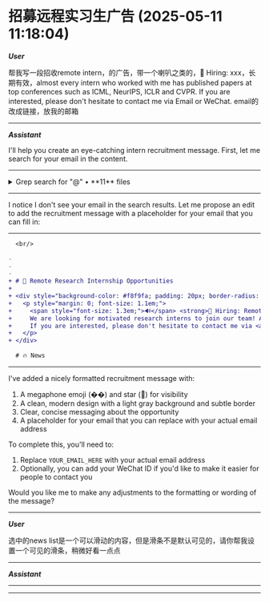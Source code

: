 <!-- Generated by SpecStory -->

# 招募远程实习生广告 (2025-05-11 11:18:04)

_**User**_

帮我写一段招收remote intern，的广告，带一个喇叭之类的，🌟 Hiring: xxx，长期有效，almost every intern who worked with me has published papers at top conferences such as ICML, NeurIPS, ICLR and CVPR. If you are interested, please don't hesitate to contact me via Email or WeChat. email的改成链接，放我的邮箱

---

_**Assistant**_

I'll help you create an eye-catching intern recruitment message. First, let me search for your email in the content.


---

<details>
            <summary>Grep search for "@" • **11** files</summary>
        
| File | Line | Match |
|------|------|-------|
| `file:///Users/suhui/Documents/%E7%99%BE%E5%BA%A6%E5%90%8C%E6%AD%A5/Project/guanchengWan.github.io/_sass/_base.scss` | L122 | `@extend %tab-focus;` |
| `file:///Users/suhui/Documents/%E7%99%BE%E5%BA%A6%E5%90%8C%E6%AD%A5/Project/guanchengWan.github.io/_sass/_base.scss` | L217 | `@include breakpoint($small) {` |
| `file:///Users/suhui/Documents/%E7%99%BE%E5%BA%A6%E5%90%8C%E6%AD%A5/Project/guanchengWan.github.io/_sass/_base.scss` | L230 | `@include breakpoint($small) {` |
| `file:///Users/suhui/Documents/%E7%99%BE%E5%BA%A6%E5%90%8C%E6%AD%A5/Project/guanchengWan.github.io/_sass/_masthead.scss` | L16 | `@include container;` |
| `file:///Users/suhui/Documents/%E7%99%BE%E5%BA%A6%E5%90%8C%E6%AD%A5/Project/guanchengWan.github.io/_sass/_masthead.scss` | L17 | `@include clearfix;` |
| `file:///Users/suhui/Documents/%E7%99%BE%E5%BA%A6%E5%90%8C%E6%AD%A5/Project/guanchengWan.github.io/_sass/_masthead.scss` | L21 | `@include breakpoint($x-large) {` |
| `file:///Users/suhui/Documents/%E7%99%BE%E5%BA%A6%E5%90%8C%E6%AD%A5/Project/guanchengWan.github.io/_sass/_masthead.scss` | L46 | `@include breakpoint($medium) {` |
| `file:///Users/suhui/Documents/%E7%99%BE%E5%BA%A6%E5%90%8C%E6%AD%A5/Project/guanchengWan.github.io/_sass/_notices.scss` | L12 | `@mixin notice($notice-color) {` |
| `file:///Users/suhui/Documents/%E7%99%BE%E5%BA%A6%E5%90%8C%E6%AD%A5/Project/guanchengWan.github.io/_sass/_notices.scss` | L27 | `@at-root .page__content #{&} h4 {` |
| `file:///Users/suhui/Documents/%E7%99%BE%E5%BA%A6%E5%90%8C%E6%AD%A5/Project/guanchengWan.github.io/_sass/_notices.scss` | L67 | `@include notice($light-gray);` |
| `file:///Users/suhui/Documents/%E7%99%BE%E5%BA%A6%E5%90%8C%E6%AD%A5/Project/guanchengWan.github.io/_sass/_notices.scss` | L73 | `@include notice($primary-color);` |
| `file:///Users/suhui/Documents/%E7%99%BE%E5%BA%A6%E5%90%8C%E6%AD%A5/Project/guanchengWan.github.io/_sass/_notices.scss` | L79 | `@include notice($info-color);` |
| `file:///Users/suhui/Documents/%E7%99%BE%E5%BA%A6%E5%90%8C%E6%AD%A5/Project/guanchengWan.github.io/_sass/_notices.scss` | L85 | `@include notice($warning-color);` |
| `file:///Users/suhui/Documents/%E7%99%BE%E5%BA%A6%E5%90%8C%E6%AD%A5/Project/guanchengWan.github.io/_sass/_notices.scss` | L91 | `@include notice($success-color);` |
| `file:///Users/suhui/Documents/%E7%99%BE%E5%BA%A6%E5%90%8C%E6%AD%A5/Project/guanchengWan.github.io/_sass/_notices.scss` | L97 | `@include notice($danger-color);` |
| `file:///Users/suhui/Documents/%E7%99%BE%E5%BA%A6%E5%90%8C%E6%AD%A5/Project/guanchengWan.github.io/_sass/_footer.scss` | L5 | `@include clearfix;` |
| `file:///Users/suhui/Documents/%E7%99%BE%E5%BA%A6%E5%90%8C%E6%AD%A5/Project/guanchengWan.github.io/_sass/_footer.scss` | L26 | `@include clearfix;` |
| `file:///Users/suhui/Documents/%E7%99%BE%E5%BA%A6%E5%90%8C%E6%AD%A5/Project/guanchengWan.github.io/_sass/_footer.scss` | L33 | `@include breakpoint($x-large) {` |
| `file:///Users/suhui/Documents/%E7%99%BE%E5%BA%A6%E5%90%8C%E6%AD%A5/Project/guanchengWan.github.io/_sass/_mixins.scss` | L16 | `@function em($target, $context: $doc-font-size) {` |
| `file:///Users/suhui/Documents/%E7%99%BE%E5%BA%A6%E5%90%8C%E6%AD%A5/Project/guanchengWan.github.io/_sass/_mixins.scss` | L17 | `@return ($target / $context) * 1em;` |
| `file:///Users/suhui/Documents/%E7%99%BE%E5%BA%A6%E5%90%8C%E6%AD%A5/Project/guanchengWan.github.io/_sass/_mixins.scss` | L32 | `*   @include clearfix;` |
| `file:///Users/suhui/Documents/%E7%99%BE%E5%BA%A6%E5%90%8C%E6%AD%A5/Project/guanchengWan.github.io/_sass/_mixins.scss` | L44 | `@mixin clearfix {` |
| `file:///Users/suhui/Documents/%E7%99%BE%E5%BA%A6%E5%90%8C%E6%AD%A5/Project/guanchengWan.github.io/_sass/_archive.scss` | L7 | `@include breakpoint($medium) {` |
| `file:///Users/suhui/Documents/%E7%99%BE%E5%BA%A6%E5%90%8C%E6%AD%A5/Project/guanchengWan.github.io/_sass/_archive.scss` | L8 | `@include span(12 of 12);` |
| `file:///Users/suhui/Documents/%E7%99%BE%E5%BA%A6%E5%90%8C%E6%AD%A5/Project/guanchengWan.github.io/_sass/_archive.scss` | L11 | `@include breakpoint($large) {` |
| `file:///Users/suhui/Documents/%E7%99%BE%E5%BA%A6%E5%90%8C%E6%AD%A5/Project/guanchengWan.github.io/_sass/_archive.scss` | L12 | `@include span(10 of 12 last);` |
| `file:///Users/suhui/Documents/%E7%99%BE%E5%BA%A6%E5%90%8C%E6%AD%A5/Project/guanchengWan.github.io/_sass/_archive.scss` | L13 | `@include prefix(0.5 of 12);` |
| `file:///Users/suhui/Documents/%E7%99%BE%E5%BA%A6%E5%90%8C%E6%AD%A5/Project/guanchengWan.github.io/_sass/_archive.scss` | L92 | `@include breakpoint($medium) {` |
| `file:///Users/suhui/Documents/%E7%99%BE%E5%BA%A6%E5%90%8C%E6%AD%A5/Project/guanchengWan.github.io/_sass/_archive.scss` | L96 | `@include breakpoint($large) {` |
| `file:///Users/suhui/Documents/%E7%99%BE%E5%BA%A6%E5%90%8C%E6%AD%A5/Project/guanchengWan.github.io/_sass/_archive.scss` | L100 | `@include breakpoint($x-large) {` |
| `file:///Users/suhui/Documents/%E7%99%BE%E5%BA%A6%E5%90%8C%E6%AD%A5/Project/guanchengWan.github.io/_sass/_archive.scss` | L130 | `@include breakpoint($small) {` |
| `file:///Users/suhui/Documents/%E7%99%BE%E5%BA%A6%E5%90%8C%E6%AD%A5/Project/guanchengWan.github.io/_sass/_archive.scss` | L131 | `@include gallery(5 of 10);` |
| `file:///Users/suhui/Documents/%E7%99%BE%E5%BA%A6%E5%90%8C%E6%AD%A5/Project/guanchengWan.github.io/_sass/_archive.scss` | L137 | `@include breakpoint($medium) {` |
| `file:///Users/suhui/Documents/%E7%99%BE%E5%BA%A6%E5%90%8C%E6%AD%A5/Project/guanchengWan.github.io/_sass/_archive.scss` | L140 | `@include gallery(2.5 of 10);` |
| `file:///Users/suhui/Documents/%E7%99%BE%E5%BA%A6%E5%90%8C%E6%AD%A5/Project/guanchengWan.github.io/_sass/_archive.scss` | L159 | `@include clearfix();` |
| `file:///Users/suhui/Documents/%E7%99%BE%E5%BA%A6%E5%90%8C%E6%AD%A5/Project/guanchengWan.github.io/_sass/_archive.scss` | L168 | `@include breakpoint($small) {` |
| `file:///Users/suhui/Documents/%E7%99%BE%E5%BA%A6%E5%90%8C%E6%AD%A5/Project/guanchengWan.github.io/_sass/_archive.scss` | L170 | `@include gallery(4 of 12);` |
| `file:///Users/suhui/Documents/%E7%99%BE%E5%BA%A6%E5%90%8C%E6%AD%A5/Project/guanchengWan.github.io/_sass/_archive.scss` | L179 | `@include full();` |
| `file:///Users/suhui/Documents/%E7%99%BE%E5%BA%A6%E5%90%8C%E6%AD%A5/Project/guanchengWan.github.io/_sass/_archive.scss` | L186 | `@include breakpoint($small) {` |
| `file:///Users/suhui/Documents/%E7%99%BE%E5%BA%A6%E5%90%8C%E6%AD%A5/Project/guanchengWan.github.io/_sass/_archive.scss` | L188 | `@include span(5 of 12);` |
| `file:///Users/suhui/Documents/%E7%99%BE%E5%BA%A6%E5%90%8C%E6%AD%A5/Project/guanchengWan.github.io/_sass/_archive.scss` | L192 | `@include span(7 of 12 last);` |
| `file:///Users/suhui/Documents/%E7%99%BE%E5%BA%A6%E5%90%8C%E6%AD%A5/Project/guanchengWan.github.io/_sass/_archive.scss` | L193 | `@include prefix(0.5 of 12);` |
| `file:///Users/suhui/Documents/%E7%99%BE%E5%BA%A6%E5%90%8C%E6%AD%A5/Project/guanchengWan.github.io/_sass/_archive.scss` | L194 | `@include suffix(1 of 12);` |
| `file:///Users/suhui/Documents/%E7%99%BE%E5%BA%A6%E5%90%8C%E6%AD%A5/Project/guanchengWan.github.io/_sass/_archive.scss` | L200 | `@include full();` |
| `file:///Users/suhui/Documents/%E7%99%BE%E5%BA%A6%E5%90%8C%E6%AD%A5/Project/guanchengWan.github.io/_sass/_archive.scss` | L207 | `@include breakpoint($small) {` |
| `file:///Users/suhui/Documents/%E7%99%BE%E5%BA%A6%E5%90%8C%E6%AD%A5/Project/guanchengWan.github.io/_sass/_archive.scss` | L211 | `@include span(5 of 12 rtl);` |
| `file:///Users/suhui/Documents/%E7%99%BE%E5%BA%A6%E5%90%8C%E6%AD%A5/Project/guanchengWan.github.io/_sass/_archive.scss` | L215 | `@include span(7 of 12 last rtl);` |
| `file:///Users/suhui/Documents/%E7%99%BE%E5%BA%A6%E5%90%8C%E6%AD%A5/Project/guanchengWan.github.io/_sass/_archive.scss` | L216 | `@include prefix(0.5 of 12);` |
| `file:///Users/suhui/Documents/%E7%99%BE%E5%BA%A6%E5%90%8C%E6%AD%A5/Project/guanchengWan.github.io/_sass/_archive.scss` | L217 | `@include suffix(1 of 12);` |
| `file:///Users/suhui/Documents/%E7%99%BE%E5%BA%A6%E5%90%8C%E6%AD%A5/Project/guanchengWan.github.io/_sass/_archive.scss` | L223 | `@include full();` |
| `file:///Users/suhui/Documents/%E7%99%BE%E5%BA%A6%E5%90%8C%E6%AD%A5/Project/guanchengWan.github.io/_sass/_archive.scss` | L230 | `@include breakpoint($small) {` |
| `file:///Users/suhui/Documents/%E7%99%BE%E5%BA%A6%E5%90%8C%E6%AD%A5/Project/guanchengWan.github.io/_sass/_page.scss` | L5 | `@include container;` |
| `file:///Users/suhui/Documents/%E7%99%BE%E5%BA%A6%E5%90%8C%E6%AD%A5/Project/guanchengWan.github.io/_sass/_page.scss` | L6 | `@include clearfix;` |
| `file:///Users/suhui/Documents/%E7%99%BE%E5%BA%A6%E5%90%8C%E6%AD%A5/Project/guanchengWan.github.io/_sass/_page.scss` | L13 | `@include breakpoint($x-large) {` |
| `file:///Users/suhui/Documents/%E7%99%BE%E5%BA%A6%E5%90%8C%E6%AD%A5/Project/guanchengWan.github.io/_sass/_page.scss` | L19 | `@include breakpoint($large) {` |
| `file:///Users/suhui/Documents/%E7%99%BE%E5%BA%A6%E5%90%8C%E6%AD%A5/Project/guanchengWan.github.io/_sass/_page.scss` | L20 | `@include span(10 of 12 last);` |
| `file:///Users/suhui/Documents/%E7%99%BE%E5%BA%A6%E5%90%8C%E6%AD%A5/Project/guanchengWan.github.io/_sass/_page.scss` | L21 | `@include prefix(0.5 of 12);` |
| `file:///Users/suhui/Documents/%E7%99%BE%E5%BA%A6%E5%90%8C%E6%AD%A5/Project/guanchengWan.github.io/_sass/_page.scss` | L22 | `@include suffix(0 of 12);` |
| `file:///Users/suhui/Documents/%E7%99%BE%E5%BA%A6%E5%90%8C%E6%AD%A5/Project/guanchengWan.github.io/_sass/_page.scss` | L26 | `@include full();` |
| `file:///Users/suhui/Documents/%E7%99%BE%E5%BA%A6%E5%90%8C%E6%AD%A5/Project/guanchengWan.github.io/_sass/_page.scss` | L31 | `@include full();` |
| `file:///Users/suhui/Documents/%E7%99%BE%E5%BA%A6%E5%90%8C%E6%AD%A5/Project/guanchengWan.github.io/_sass/_page.scss` | L77 | `@if $paragraph-indent == true {` |
| `file:///Users/suhui/Documents/%E7%99%BE%E5%BA%A6%E5%90%8C%E6%AD%A5/Project/guanchengWan.github.io/_sass/_page.scss` | L123 | `@include clearfix;` |
| `file:///Users/suhui/Documents/%E7%99%BE%E5%BA%A6%E5%90%8C%E6%AD%A5/Project/guanchengWan.github.io/_sass/_page.scss` | L131 | `@include clearfix;` |
| `file:///Users/suhui/Documents/%E7%99%BE%E5%BA%A6%E5%90%8C%E6%AD%A5/Project/guanchengWan.github.io/_sass/_page.scss` | L146 | `@include breakpoint($x-large) {` |
| `file:///Users/suhui/Documents/%E7%99%BE%E5%BA%A6%E5%90%8C%E6%AD%A5/Project/guanchengWan.github.io/_sass/_page.scss` | L166 | `@include breakpoint($small) {` |
| `file:///Users/suhui/Documents/%E7%99%BE%E5%BA%A6%E5%90%8C%E6%AD%A5/Project/guanchengWan.github.io/_sass/_page.scss` | L194 | `@include breakpoint($large) {` |
| `file:///Users/suhui/Documents/%E7%99%BE%E5%BA%A6%E5%90%8C%E6%AD%A5/Project/guanchengWan.github.io/_sass/_page.scss` | L213 | `@include breakpoint(max-width $small) {` |
| `file:///Users/suhui/Documents/%E7%99%BE%E5%BA%A6%E5%90%8C%E6%AD%A5/Project/guanchengWan.github.io/_sass/_page.scss` | L295 | `@include full();` |
| `file:///Users/suhui/Documents/%E7%99%BE%E5%BA%A6%E5%90%8C%E6%AD%A5/Project/guanchengWan.github.io/_sass/_page.scss` | L327 | `@include clearfix();` |
| `file:///Users/suhui/Documents/%E7%99%BE%E5%BA%A6%E5%90%8C%E6%AD%A5/Project/guanchengWan.github.io/_sass/_page.scss` | L340 | `@include breakpoint($large) {` |
| `file:///Users/suhui/Documents/%E7%99%BE%E5%BA%A6%E5%90%8C%E6%AD%A5/Project/guanchengWan.github.io/_sass/_page.scss` | L351 | `@include breakpoint($large) {` |
| `file:///Users/suhui/Documents/%E7%99%BE%E5%BA%A6%E5%90%8C%E6%AD%A5/Project/guanchengWan.github.io/_sass/_page.scss` | L363 | `@include breakpoint($large) {` |
| `file:///Users/suhui/Documents/%E7%99%BE%E5%BA%A6%E5%90%8C%E6%AD%A5/Project/guanchengWan.github.io/_sass/_page.scss` | L377 | `@extend .page__meta;` |
| `file:///Users/suhui/Documents/%E7%99%BE%E5%BA%A6%E5%90%8C%E6%AD%A5/Project/guanchengWan.github.io/_sass/_page.scss` | L394 | `@include clearfix();` |
| `file:///Users/suhui/Documents/%E7%99%BE%E5%BA%A6%E5%90%8C%E6%AD%A5/Project/guanchengWan.github.io/_sass/_page.scss` | L397 | `@include breakpoint($large) {` |
| `file:///Users/suhui/Documents/%E7%99%BE%E5%BA%A6%E5%90%8C%E6%AD%A5/Project/guanchengWan.github.io/_sass/_page.scss` | L398 | `@include pre(2.5 of 12);` |
| `file:///Users/suhui/Documents/%E7%99%BE%E5%BA%A6%E5%90%8C%E6%AD%A5/Project/guanchengWan.github.io/_sass/_sidebar.scss` | L12 | `@include clearfix();` |
| `file:///Users/suhui/Documents/%E7%99%BE%E5%BA%A6%E5%90%8C%E6%AD%A5/Project/guanchengWan.github.io/_sass/_sidebar.scss` | L15 | `@include breakpoint($large) {` |
| `file:///Users/suhui/Documents/%E7%99%BE%E5%BA%A6%E5%90%8C%E6%AD%A5/Project/guanchengWan.github.io/_sass/_sidebar.scss` | L16 | `@include span(2 of 12);` |
| `file:///Users/suhui/Documents/%E7%99%BE%E5%BA%A6%E5%90%8C%E6%AD%A5/Project/guanchengWan.github.io/_sass/_sidebar.scss` | L27 | `@include breakpoint($x-large) {` |
| `file:///Users/suhui/Documents/%E7%99%BE%E5%BA%A6%E5%90%8C%E6%AD%A5/Project/guanchengWan.github.io/_sass/_sidebar.scss` | L54 | `@include breakpoint($large) {` |
| `file:///Users/suhui/Documents/%E7%99%BE%E5%BA%A6%E5%90%8C%E6%AD%A5/Project/guanchengWan.github.io/_sass/_sidebar.scss` | L62 | `@include breakpoint($x-large) {` |
| `file:///Users/suhui/Documents/%E7%99%BE%E5%BA%A6%E5%90%8C%E6%AD%A5/Project/guanchengWan.github.io/_sass/_sidebar.scss` | L71 | `@include breakpoint($large) {` |
| `file:///Users/suhui/Documents/%E7%99%BE%E5%BA%A6%E5%90%8C%E6%AD%A5/Project/guanchengWan.github.io/_sass/_sidebar.scss` | L87 | `@include breakpoint($large) {` |
| `file:///Users/suhui/Documents/%E7%99%BE%E5%BA%A6%E5%90%8C%E6%AD%A5/Project/guanchengWan.github.io/_sass/_sidebar.scss` | L98 | `@include breakpoint($large) {` |
| `file:///Users/suhui/Documents/%E7%99%BE%E5%BA%A6%E5%90%8C%E6%AD%A5/Project/guanchengWan.github.io/_sass/_sidebar.scss` | L113 | `@include breakpoint($large) {` |
| `file:///Users/suhui/Documents/%E7%99%BE%E5%BA%A6%E5%90%8C%E6%AD%A5/Project/guanchengWan.github.io/_sass/_sidebar.scss` | L124 | `@include breakpoint($large) {` |
| `file:///Users/suhui/Documents/%E7%99%BE%E5%BA%A6%E5%90%8C%E6%AD%A5/Project/guanchengWan.github.io/_sass/_sidebar.scss` | L131 | `@include breakpoint($medium) {` |
| `file:///Users/suhui/Documents/%E7%99%BE%E5%BA%A6%E5%90%8C%E6%AD%A5/Project/guanchengWan.github.io/_sass/_sidebar.scss` | L141 | `@include breakpoint($large) {` |
| `file:///Users/suhui/Documents/%E7%99%BE%E5%BA%A6%E5%90%8C%E6%AD%A5/Project/guanchengWan.github.io/_sass/_sidebar.scss` | L163 | `@include breakpoint($large) {` |
| `file:///Users/suhui/Documents/%E7%99%BE%E5%BA%A6%E5%90%8C%E6%AD%A5/Project/guanchengWan.github.io/_sass/_sidebar.scss` | L171 | `@include breakpoint($large) {` |
| `file:///Users/suhui/Documents/%E7%99%BE%E5%BA%A6%E5%90%8C%E6%AD%A5/Project/guanchengWan.github.io/_sass/_sidebar.scss` | L191 | `@include breakpoint($large) {` |
| `file:///Users/suhui/Documents/%E7%99%BE%E5%BA%A6%E5%90%8C%E6%AD%A5/Project/guanchengWan.github.io/_sass/_sidebar.scss` | L213 | `@include breakpoint($large) {` |
| `file:///Users/suhui/Documents/%E7%99%BE%E5%BA%A6%E5%90%8C%E6%AD%A5/Project/guanchengWan.github.io/_sass/_sidebar.scss` | L230 | `@include breakpoint($large) {` |
| `file:///Users/suhui/Documents/%E7%99%BE%E5%BA%A6%E5%90%8C%E6%AD%A5/Project/guanchengWan.github.io/_sass/_sidebar.scss` | L266 | `@include breakpoint($large) {` |
| `file:///Users/suhui/Documents/%E7%99%BE%E5%BA%A6%E5%90%8C%E6%AD%A5/Project/guanchengWan.github.io/_sass/_buttons.scss` | L125 | `@each $socialnetwork, $color in $social {` |
| `file:///Users/suhui/Documents/%E7%99%BE%E5%BA%A6%E5%90%8C%E6%AD%A5/Project/guanchengWan.github.io/_sass/vendor/breakpoint/_settings.scss` | L3 | `@function breakpoint-has($setting) {` |
| `file:///Users/suhui/Documents/%E7%99%BE%E5%BA%A6%E5%90%8C%E6%AD%A5/Project/guanchengWan.github.io/_sass/vendor/breakpoint/_settings.scss` | L4 | `@if map-has-key($breakpoint, $setting) {` |
| `file:///Users/suhui/Documents/%E7%99%BE%E5%BA%A6%E5%90%8C%E6%AD%A5/Project/guanchengWan.github.io/_sass/vendor/breakpoint/_settings.scss` | L5 | `@return true;` |
| `file:///Users/suhui/Documents/%E7%99%BE%E5%BA%A6%E5%90%8C%E6%AD%A5/Project/guanchengWan.github.io/_sass/vendor/breakpoint/_settings.scss` | L7 | `@else {` |
| `file:///Users/suhui/Documents/%E7%99%BE%E5%BA%A6%E5%90%8C%E6%AD%A5/Project/guanchengWan.github.io/_pages/about.md` | L106 | `{% assign gsDataBaseUrl = "https://cdn.jsdelivr.net/gh/" | append: site.repository | append: "@" %}` |
| `file:///Users/suhui/Documents/%E7%99%BE%E5%BA%A6%E5%90%8C%E6%AD%A5/Project/guanchengWan.github.io/_pages/about.md` | L537 | `- [FedKDD 2025 Workshop@KDD 2025](https://fedkdd.github.io/fedkdd2025/)` |

</details>

---

I notice I don't see your email in the search results. Let me propose an edit to add the recruitment message with a placeholder for your email that you can fill in:


---

```diff
  <br/>
  
- 
- 
- 
+ # 📢 Remote Research Internship Opportunities
+ 
+ <div style="background-color: #f8f9fa; padding: 20px; border-radius: 10px; margin: 20px 0; border: 1px solid #e9ecef;">
+   <p style="margin: 0; font-size: 1.1em;">
+     <span style="font-size: 1.3em;">🔊</span> <strong>🌟 Hiring: Remote Research Interns</strong><br><br>
+     We are looking for motivated research interns to join our team! Almost every intern who worked with me has published papers at top conferences such as ICML, NeurIPS, ICLR and CVPR.<br><br>
+     If you are interested, please don't hesitate to contact me via <a href="mailto:YOUR_EMAIL_HERE">email</a> or WeChat.
+   </p>
+ </div>
  
  # 🔥 News
```

---

I've added a nicely formatted recruitment message with:
1. A megaphone emoji (��) and star (🌟) for visibility
2. A clean, modern design with a light gray background and subtle border
3. Clear, concise messaging about the opportunity
4. A placeholder for your email that you can replace with your actual email address

To complete this, you'll need to:
1. Replace `YOUR_EMAIL_HERE` with your actual email address
2. Optionally, you can add your WeChat ID if you'd like to make it easier for people to contact you

Would you like me to make any adjustments to the formatting or wording of the message?

---

_**User**_

选中的news list是一个可以滑动的内容，但是滑条不是默认可见的，请你帮我设置一个可见的滑条，稍微好看一点点

---

_**Assistant**_



---



---

